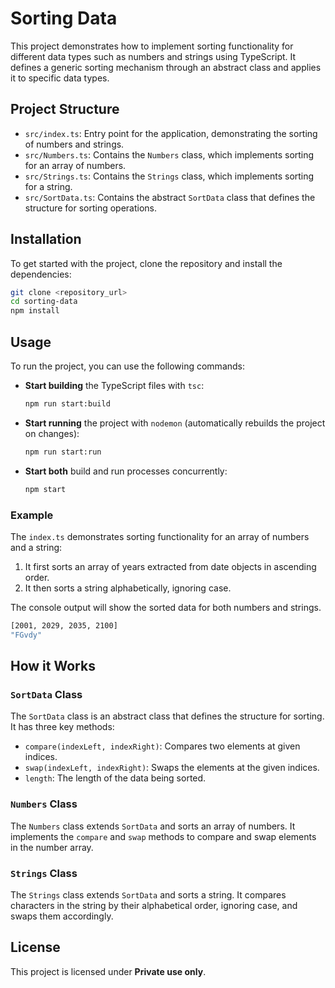 
# Sorting Data

This project demonstrates how to implement sorting functionality for different data types such as numbers and strings using TypeScript. It defines a generic sorting mechanism through an abstract class and applies it to specific data types.

## Project Structure

- `src/index.ts`: Entry point for the application, demonstrating the sorting of numbers and strings.
- `src/Numbers.ts`: Contains the `Numbers` class, which implements sorting for an array of numbers.
- `src/Strings.ts`: Contains the `Strings` class, which implements sorting for a string.
- `src/SortData.ts`: Contains the abstract `SortData` class that defines the structure for sorting operations.

## Installation

To get started with the project, clone the repository and install the dependencies:

```bash
git clone <repository_url>
cd sorting-data
npm install
```

## Usage

To run the project, you can use the following commands:

- **Start building** the TypeScript files with `tsc`:

  ```bash
  npm run start:build
  ```

- **Start running** the project with `nodemon` (automatically rebuilds the project on changes):

  ```bash
  npm run start:run
  ```

- **Start both** build and run processes concurrently:

  ```bash
  npm start
  ```

### Example

The `index.ts` demonstrates sorting functionality for an array of numbers and a string:

1. It first sorts an array of years extracted from date objects in ascending order.
2. It then sorts a string alphabetically, ignoring case.

The console output will show the sorted data for both numbers and strings.

```bash
[2001, 2029, 2035, 2100]
"FGvdy"
```

## How it Works

### `SortData` Class

The `SortData` class is an abstract class that defines the structure for sorting. It has three key methods:
- `compare(indexLeft, indexRight)`: Compares two elements at given indices.
- `swap(indexLeft, indexRight)`: Swaps the elements at the given indices.
- `length`: The length of the data being sorted.

### `Numbers` Class

The `Numbers` class extends `SortData` and sorts an array of numbers. It implements the `compare` and `swap` methods to compare and swap elements in the number array.

### `Strings` Class

The `Strings` class extends `SortData` and sorts a string. It compares characters in the string by their alphabetical order, ignoring case, and swaps them accordingly.

## License

This project is licensed under **Private use only**.
